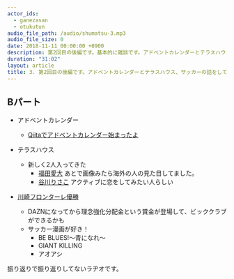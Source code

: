 ```yaml
---
actor_ids:
  - ganezasan
  - otukutun
audio_file_path: /audio/shumatsu-3.mp3
audio_file_size: 0
date: 2018-11-11 00:00:00 +0900
description: 第2回目の後編です。基本的に雑談です。アドベントカレンダーとテラスハウス、サッカー観戦の話をしています。
duration: "31:02"
layout: article
title: 3. 第2回目の後編です。アドベントカレンダーとテラスハウス、サッカーの話をしています
---
```


## Bパート
- アドベントカレンダー
  - [Qiitaでアドベントカレンダー始まったよ](https://qiita.com/advent-calendar/2018)

- テラスハウス
  - 新しく2人入ってきた
    - [福田愛大](https://mdpr.jp/news/detail/1803018) あとで画像みたら海外の人の見た目してました。
    - [谷川りさこ](https://mdpr.jp/news/detail/1803017) アクティブに恋をしてみたい人らしい

- [川崎フロンターレ優勝](https://soccer-time.net/14809.html)
  - DAZNになってから理念強化分配金という賞金が登場して、ビッククラブができるかも
  - サッカー漫画が好き！
    - BE BLUES!〜青になれ〜
    - GIANT KILLING
    - アオアシ

振り返りで振り返りしてないラヂオです。
